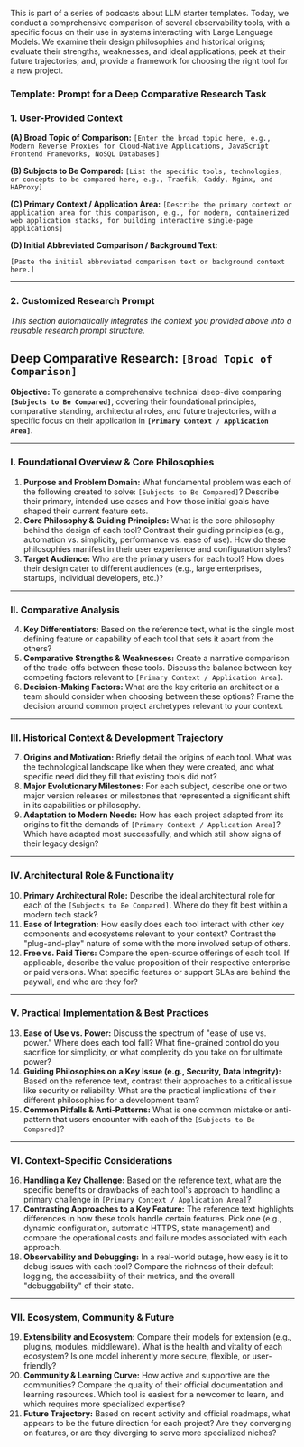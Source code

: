 This is part of a series of podcasts about LLM starter templates. Today, we conduct a comprehensive comparison of several observability tools, with a specific focus on their use in systems interacting with Large Language Models. We examine their design philosophies and historical origins; evaluate their strengths, weaknesses, and ideal applications; peek at their future trajectories; and, provide a framework for choosing the right tool for a new project.

### **Template: Prompt for a Deep Comparative Research Task**

### **1. User-Provided Context**

**(A) Broad Topic of Comparison:**
`[Enter the broad topic here, e.g., Modern Reverse Proxies for Cloud-Native Applications, JavaScript Frontend Frameworks, NoSQL Databases]`

**(B) Subjects to Be Compared:**
`[List the specific tools, technologies, or concepts to be compared here, e.g., Traefik, Caddy, Nginx, and HAProxy]`

**(C) Primary Context / Application Area:**
`[Describe the primary context or application area for this comparison, e.g., for modern, containerized web application stacks, for building interactive single-page applications]`

**(D) Initial Abbreviated Comparison / Background Text:**
```
[Paste the initial abbreviated comparison text or background context here.]
```

---

### **2. Customized Research Prompt**

*This section automatically integrates the context you provided above into a reusable research prompt structure.*

## Deep Comparative Research: `[Broad Topic of Comparison]`

**Objective:** To generate a comprehensive technical deep-dive comparing **`[Subjects to Be Compared]`**, covering their foundational principles, comparative standing, architectural roles, and future trajectories, with a specific focus on their application in **`[Primary Context / Application Area]`**.

***

### **I. Foundational Overview & Core Philosophies**

1.  **Purpose and Problem Domain:** What fundamental problem was each of the following created to solve: `[Subjects to Be Compared]`? Describe their primary, intended use cases and how those initial goals have shaped their current feature sets.
2.  **Core Philosophy & Guiding Principles:** What is the core philosophy behind the design of each tool? Contrast their guiding principles (e.g., automation vs. simplicity, performance vs. ease of use). How do these philosophies manifest in their user experience and configuration styles?
3.  **Target Audience:** Who are the primary users for each tool? How does their design cater to different audiences (e.g., large enterprises, startups, individual developers, etc.)?

***

### **II. Comparative Analysis**

4.  **Key Differentiators:** Based on the reference text, what is the single most defining feature or capability of each tool that sets it apart from the others?
5.  **Comparative Strengths & Weaknesses:** Create a narrative comparison of the trade-offs between these tools. Discuss the balance between key competing factors relevant to `[Primary Context / Application Area]`.
6.  **Decision-Making Factors:** What are the key criteria an architect or a team should consider when choosing between these options? Frame the decision around common project archetypes relevant to your context.

***

### **III. Historical Context & Development Trajectory**

7.  **Origins and Motivation:** Briefly detail the origins of each tool. What was the technological landscape like when they were created, and what specific need did they fill that existing tools did not?
8.  **Major Evolutionary Milestones:** For each subject, describe one or two major version releases or milestones that represented a significant shift in its capabilities or philosophy.
9.  **Adaptation to Modern Needs:** How has each project adapted from its origins to fit the demands of `[Primary Context / Application Area]`? Which have adapted most successfully, and which still show signs of their legacy design?

***

### **IV. Architectural Role & Functionality**

10. **Primary Architectural Role:** Describe the ideal architectural role for each of the `[Subjects to Be Compared]`. Where do they fit best within a modern tech stack?
11. **Ease of Integration:** How easily does each tool interact with other key components and ecosystems relevant to your context? Contrast the "plug-and-play" nature of some with the more involved setup of others.
12. **Free vs. Paid Tiers:** Compare the open-source offerings of each tool. If applicable, describe the value proposition of their respective enterprise or paid versions. What specific features or support SLAs are behind the paywall, and who are they for?

***

### **V. Practical Implementation & Best Practices**

13. **Ease of Use vs. Power:** Discuss the spectrum of "ease of use vs. power." Where does each tool fall? What fine-grained control do you sacrifice for simplicity, or what complexity do you take on for ultimate power?
14. **Guiding Philosophies on a Key Issue (e.g., Security, Data Integrity):** Based on the reference text, contrast their approaches to a critical issue like security or reliability. What are the practical implications of their different philosophies for a development team?
15. **Common Pitfalls & Anti-Patterns:** What is one common mistake or anti-pattern that users encounter with each of the `[Subjects to Be Compared]`?

***

### **VI. Context-Specific Considerations**

16. **Handling a Key Challenge:** Based on the reference text, what are the specific benefits or drawbacks of each tool's approach to handling a primary challenge in `[Primary Context / Application Area]`?
17. **Contrasting Approaches to a Key Feature:** The reference text highlights differences in how these tools handle certain features. Pick one (e.g., dynamic configuration, automatic HTTPS, state management) and compare the operational costs and failure modes associated with each approach.
18. **Observability and Debugging:** In a real-world outage, how easy is it to debug issues with each tool? Compare the richness of their default logging, the accessibility of their metrics, and the overall "debuggability" of their state.

***

### **VII. Ecosystem, Community & Future**

19. **Extensibility and Ecosystem:** Compare their models for extension (e.g., plugins, modules, middleware). What is the health and vitality of each ecosystem? Is one model inherently more secure, flexible, or user-friendly?
20. **Community & Learning Curve:** How active and supportive are the communities? Compare the quality of their official documentation and learning resources. Which tool is easiest for a newcomer to learn, and which requires more specialized expertise?
21. **Future Trajectory:** Based on recent activity and official roadmaps, what appears to be the future direction for each project? Are they converging on features, or are they diverging to serve more specialized niches?